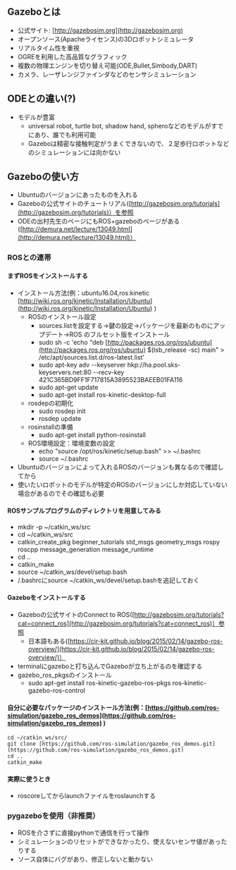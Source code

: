 
Gazeboとは
----------

*   公式サイト: [http://gazebosim.org](http://gazebosim.org)
*   オープンソース(Apacheライセンス)の3Dロボットシミュレータ
*   リアルタイム性を重視
*   OGREを利用した高品質なグラフィック
*   複数の物理エンジンを切り替え可能(ODE,Bullet,Simbody,DART)
*   カメラ、レーザレンジファインダなどのセンサシミュレーション



ODEとの違い(?)
------------

*   モデルが豊富
    *   universal robot, turtle bot, shadow hand, spheroなどのモデルがすでにあり、誰でも利用可能
    *   Gazeboは精密な接触判定がうまくできないので、２足歩行ロボットなどのシミュレーションには向かない



Gazeboの使い方
------------

*   Ubuntuのバージョンにあったものを入れる
*   Gazeboの公式サイトのチュートリアル([http://gazebosim.org/tutorials](http://gazebosim.org/tutorials)）を参照
*   ODEの出村先生のページにもROS+gazeboのページがある([http://demura.net/lecture/13049.html](http://demura.net/lecture/13049.html)）



### ROSとの連帯


#### まずROSをインストールする
*   インストール方法(例：ubuntu16.04,ros:kinetic [http://wiki.ros.org/kinetic/Installation/Ubuntu](http://wiki.ros.org/kinetic/Installation/Ubuntu) )
    *   ROSのインストール設定
        *   sources.listを設定する→鍵の設定→パッケージを最新のものにアップデート→ROS のフルセット版をインストール
        *   sudo sh -c 'echo "deb [http://packages.ros.org/ros/ubuntu](http://packages.ros.org/ros/ubuntu) $(lsb_release -sc) main" > /etc/apt/sources.list.d/ros-latest.list'
        *   sudo apt-key adv --keyserver hkp://ha.pool.sks-keyservers.net:80 --recv-key 421C365BD9FF1F717815A3895523BAEEB01FA116
        *   sudo apt-get update
        *   sudo apt-get install ros-kinetic-desktop-full
    *   rosdepの初期化
        *   sudo rosdep init
        *   rosdep update
    *   rosinstallの準備
        *   sudo apt-get install python-rosinstall
    *   ROS環境設定：環境変数の設定
        *   echo "source /opt/ros/kinetic/setup.bash" >> ~/.bashrc
        *   source ~/.bashrc
*   Ubuntuのバージョンによって入れるROSのバージョンも異なるので確認してから
*   使いたいロボットのモデルが特定のROSのバージョンにしか対応していない場合があるのでその確認も必要



#### ROSサンプルプログラムのディレクトリを用意してみる
*   mkdir -p ~/catkin_ws/src
*   cd ~/catkin_ws/src
*   catkin_create_pkg beginner_tutorials std_msgs geometry_msgs rospy roscpp message_generation message_runtime
*   cd ..
*   catkin_make
*   source ~/catkin_ws/devel/setup.bash
*   /.bashrcにsource ~/catkin_ws/devel/setup.bashを追記しておく
    



#### Gazeboをインストールする
*   Gazeboの公式サイトのConnect to ROS([http://gazebosim.org/tutorials?cat=connect_ros](http://gazebosim.org/tutorials?cat=connect_ros)）参照
    *   日本語もある([https://cir-kit.github.io/blog/2015/02/14/gazebo-ros-overview/](https://cir-kit.github.io/blog/2015/02/14/gazebo-ros-overview/)）
*   terminalにgazeboと打ち込んでGazeboが立ち上がるのを確認する
*   gazebo_ros_pkgsのインストール
    *   sudo apt-get install ros-kinetic-gazebo-ros-pkgs ros-kinetic-gazebo-ros-control



#### 自分に必要なパッケージのインストール方法(例：[https://github.com/ros-simulation/gazebo_ros_demos](https://github.com/ros-simulation/gazebo_ros_demos) )
```
cd ~/catkin_ws/src/
git clone [https://github.com/ros-simulation/gazebo_ros_demos.git](https://github.com/ros-simulation/gazebo_ros_demos.git)
cd ..
catkin_make
```


#### 実際に使うとき
*   roscoreしてからlaunchファイルをroslaunchする



### pygazeboを使用（非推奨）
*   ROSを介さずに直接pythonで通信を行って操作
*   シミュレーションのリセットができなかったり、使えないセンサ値があったりする
*   ソース自体にバグがあり、修正しないと動かない